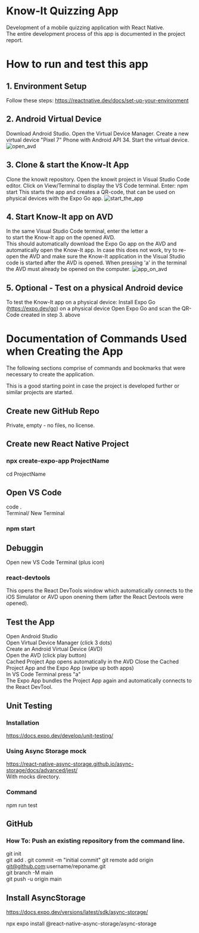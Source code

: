# Know-It Quizzing App #
Development of a mobile quizzing application with React Native.  
The entire development process of this app is documented in the project report.

# How to run and test this app #

## 1. Environment Setup ##
Follow these steps: https://reactnative.dev/docs/set-up-your-environment  

## 2. Android Virtual Device ##
Download Android Studio.
Open the Virtual Device Manager.
Create a new virtual device "Pixel 7" Phone with Android API 34.
Start the virtual device.
![open_avd](https://github.com/swbergmann/knowit/assets/52543581/93618e72-d728-43d0-a45e-0fef2b1a3968)

## 3. Clone & start the Know-It App ##
Clone the knowit repository.
Open the knowit project in Visual Studio Code editor.
Click on View/Terminal to display the VS Code terminal.
Enter: npm start
This starts the app and creates a QR-code, that can be used on physical devices with the Expo Go app.
![start_the_app](https://github.com/swbergmann/knowit/assets/52543581/30150a00-5819-4c27-82a5-db628cd95dd5)

## 4. Start Know-It app on AVD ##
In the same Visual Studio Code terminal, enter the letter a  
to start the Know-It app on the opened AVD.  
This should automatically download the Expo Go app on the AVD and automatically open the Know-It app.
In case this does not work, try to re-open the AVD and make sure the Know-It application in the Visual Studio code is started after the AVD is opened. When pressing 'a' in the terminal the AVD must already be opened on the computer.
![app_on_avd](https://github.com/swbergmann/knowit/assets/52543581/4cd9b9f7-d611-4702-bab7-09ac0cfb3981)

## 5. Optional - Test on a physical Android device ##
To test the Know-It app on a physical device:
Install Expo Go (https://expo.dev/go) on a physical device
Open Expo Go and scan the QR-Code created in step 3. above




















# Documentation of Commands Used when Creating the App #
The following sections comprise of commands and bookmarks
that were necessary to create the application.

This is a good starting point in case the project is developed further or similar projects are started.

## Create new GitHub Repo ##
Private, empty - no files, no license.

## Create new React Native Project ##
### npx create-expo-app ProjectName ###
cd ProjectName

## Open VS Code ##
code .  
Terminal/ New Terminal  
### npm start ###

## Debuggin ##
Open new VS Code Terminal (plus icon)
### react-devtools ###
This opens the React DevTools window which automatically connects to the iOS Simulator or AVD upon onening them (after the React Devtools were opened).

## Test the App ##
Open Android Studio  
Open Virtual Device Manager (click 3 dots)  
Create an Android Virtual Device (AVD)  
Open the AVD (click play button)  
Cached Project App opens automatically in the AVD
Close the Cached Project App and the Expo App (swipe up both apps)  
In VS Code Terminal press "a"  
The Expo App bundles the Project App again and automatically connects to the React DevTool.

## Unit Testing ##
### Installation ###
https://docs.expo.dev/develop/unit-testing/

### Using Async Storage mock ###
https://react-native-async-storage.github.io/async-storage/docs/advanced/jest/  
With mocks directory.

### Command ###
npm run test

## GitHub ##
### How To: Push an existing repository from the command line. ###
git init  
git add .
git commit -m "initial commit"
git remote add origin git@github.com:username/reponame.git  
git branch -M main  
git push -u origin main  

## Install AsyncStorage ##
https://docs.expo.dev/versions/latest/sdk/async-storage/  

npx expo install @react-native-async-storage/async-storage  

